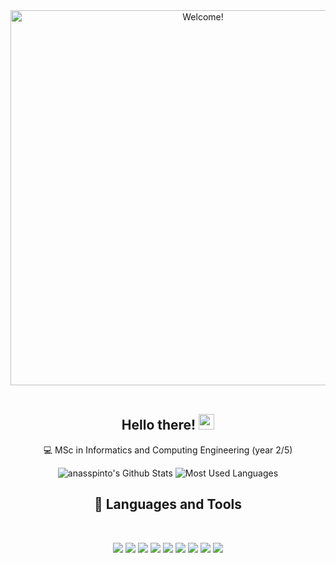 <div align="center" width="600">

<img src="https://i.imgur.com/Pg7x6F2.gif" alt="Welcome!" width="600"/>

</div>

<div align="center">
  
<br>

<div align="center" width="300">
  
## Hello there! <img src="https://media.giphy.com/media/hvRJCLFzcasrR4ia7z/giphy.gif" width="25px">

:computer: MSc in Informatics and Computing Engineering (year 2/5)
  <br>
</div>
  
<img align="" src="https://github-readme-stats.vercel.app/api?username=anasspinto&theme=github_dark&show_icons=true" alt="anasspinto's Github Stats">
<img align="" src="https://github-readme-stats.vercel.app/api/top-langs/?username=anasspinto&layout=compact&langs_count=7&theme=github_dark" alt="Most Used Languages"> 

  
  
## 🔧 Languages and Tools
  
<br>
<div align="center" width="300">
  
![](https://img.shields.io/badge/OS-Ubuntu%20Linux-informational?style=flat&logo=linux&logoColor=white&color=blue)
 ![](https://img.shields.io/badge/Editor-Sublime-informational?style=flat&logo=Sublime&logoColor=white&color=blue) 
 ![](https://img.shields.io/badge/Shell-Bash-informational?style=flat&logo=GNU-Bash&logoColor=white&color=blue) 
 ![](https://img.shields.io/badge/Tools-Git-informational?style=flat&logo=Git&logoColor=white&color=blue) 
 ![](https://img.shields.io/badge/Code-Python-informational?style=flat&logo=Python&logoColor=white&color=blue) 
 ![](https://img.shields.io/badge/Code-Java-informational?style=flat&logo=Java&logoColor=white&color=blue) 
 ![](https://img.shields.io/badge/Code-C-informational?style=flat&logo=C&logoColor=white&color=blue) 
 ![](https://img.shields.io/badge/Code-C++-informational?style=flat&logo=c%2B%2B&logoColor=white&color=blue)
 ![](https://img.shields.io/badge/Code-Haskell-informational?style=flat&logo=Haskell&logoColor=white&color=blue)
  
<br>
